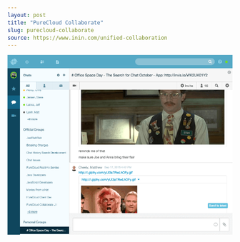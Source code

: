 ```yaml
---
layout: post
title: "PureCloud Collaborate"
slug: purecloud-collaborate
source: https://www.inin.com/unified-collaboration
---
```


<img src="/screenshots/purecloud-collaborate.png">
